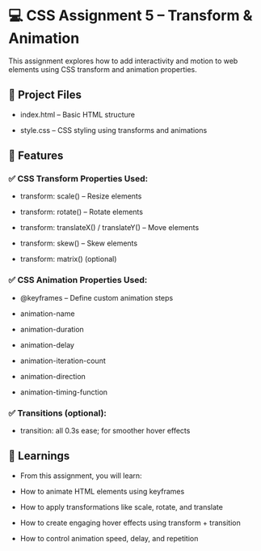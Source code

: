 # 💻 CSS Assignment 5 – Transform & Animation

This assignment explores how to add interactivity and motion to web elements using CSS transform and animation properties.

## 📁 Project Files

- index.html – Basic HTML structure

- style.css – CSS styling using transforms and animations

## 🎯 Features
### ✅ CSS Transform Properties Used:

- transform: scale() – Resize elements

- transform: rotate() – Rotate elements

- transform: translateX() / translateY() – Move elements

- transform: skew() – Skew elements

- transform: matrix() (optional)

### ✅ CSS Animation Properties Used:

- @keyframes – Define custom animation steps

- animation-name

- animation-duration

- animation-delay

- animation-iteration-count

- animation-direction

- animation-timing-function

### ✅ Transitions (optional):

- transition: all 0.3s ease; for smoother hover effects


## 📘 Learnings

- From this assignment, you will learn:

- How to animate HTML elements using keyframes

- How to apply transformations like scale, rotate, and translate

- How to create engaging hover effects using transform + transition

- How to control animation speed, delay, and repetition
